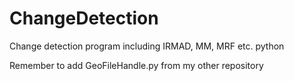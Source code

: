 # ChangeDetection
Change detection program including IRMAD, MM, MRF etc. python

Remember to add GeoFileHandle.py from my other repository
